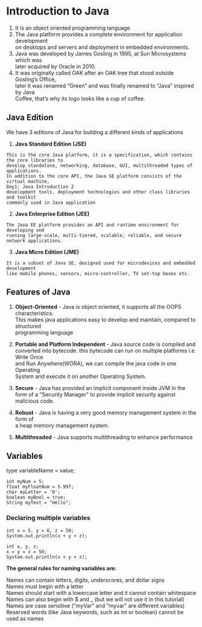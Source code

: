 # Introduction to Java
1. It is an object oriented programming language
2. The Java platform provides a complete environment for application development  
on desktops and servers and deployment in embedded environments.
3. Java was developed by James Gosling in 1995, at Sun Microsystems which was  
later acquired by Oracle in 2010.
4. It was originally called OAK after an OAK tree that stood outside Gosling’s Office,  
later it was renamed “Green” and was finally renamed to “Java” inspired by Java  
Coffee, that’s why its logo looks like a cup of coffee. 

## Java Edition
We have 3 editions of Java for building a different kinds of applications
1. **Java Standard Edition (JSE)**
```
This is the core Java platform, it is a specification, which contains the core libraries to
develop standalone, networking, database, GUI, multithreaded types of applications.
In addition to the core API, the Java SE platform consists of the virtual machine,
Day1: Java Introduction 2
development tools, deployment technologies and other class libraries and toolkit
commonly used in Java application

```
2. **Java Enterprise Edition (JEE)**
```
The Java EE platform provides an API and runtime environment for developing and
running large-scale, multi-tiered, scalable, reliable, and secure network applications.
```
3. **Java Micro Edition (JME)**
```
It is a subset of Java SE, designed used for microdevices and embedded development
like mobile phones, sensors, micro-controller, TV set-top boxes etc.

```
## Features of Java
1. **Object-Oriented** - Java is object oriented, it supports all the OOPS characteristics.  
This makes java applications easy to develop and maintain, compared to structured  
programming language

2. **Portable and Platform Independent** - Java source code is compiled and  
converted into bytecode. this bytecode can run on multiple platforms i.e. Write Once  
and Run Anywhere(WORA), we can compile the java code in one Operating  
System and execute it on another Operating System.  

3. **Secure** - Java has provided an implicit component inside JVM in the form of a "Security Manager" to provide implicit security against malicious code.

4. **Robust** - Java is having a very good memory management system in the form of  
a heap memory management system.

5. **Multithreaded** - Java supports multithreading to enhance performance





## Variables
type variableName = value;
```
int myNum = 5;
float myFloatNum = 5.99f;
char myLetter = 'D';
boolean myBool = true;
String myText = "Hello";
```
### Declaring multiple variables
```
int x = 5, y = 6, z = 50;
System.out.println(x + y + z);
```  

```
int x, y, z;
x = y = z = 50;
System.out.println(x + y + z);
```  

**The general rules for naming variables are:**

Names can contain letters, digits, underscores, and dollar signs  
Names must begin with a letter  
Names should start with a lowercase letter and it cannot contain whitespace  
Names can also begin with $ and _ (but we will not use it in this tutorial)  
Names are case sensitive ("myVar" and "myvar" are different variables)  
Reserved words (like Java keywords, such as int or boolean) cannot be used as names  